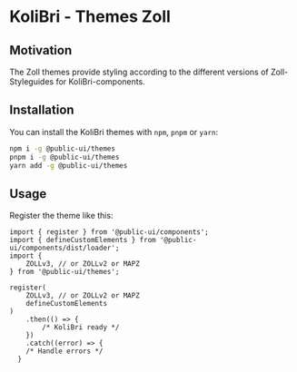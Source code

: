 # KoliBri - Themes Zoll

## Motivation

The Zoll themes provide styling according to the different versions of Zoll-Styleguides for KoliBri-components.

## Installation

You can install the KoliBri themes with `npm`, `pnpm` or `yarn`:

```bash
npm i -g @public-ui/themes
pnpm i -g @public-ui/themes
yarn add -g @public-ui/themes
```

## Usage

Register the theme like this:

```tsx
import { register } from '@public-ui/components';
import { defineCustomElements } from '@public-ui/components/dist/loader';
import {
	ZOLLv3, // or ZOLLv2 or MAPZ
} from '@public-ui/themes';

register(
	ZOLLv3, // or ZOLLv2 or MAPZ
	defineCustomElements
)
	.then(() => {
		/* KoliBri ready */
	})
	.catch((error) => {
    /* Handle errors */
  }
```
